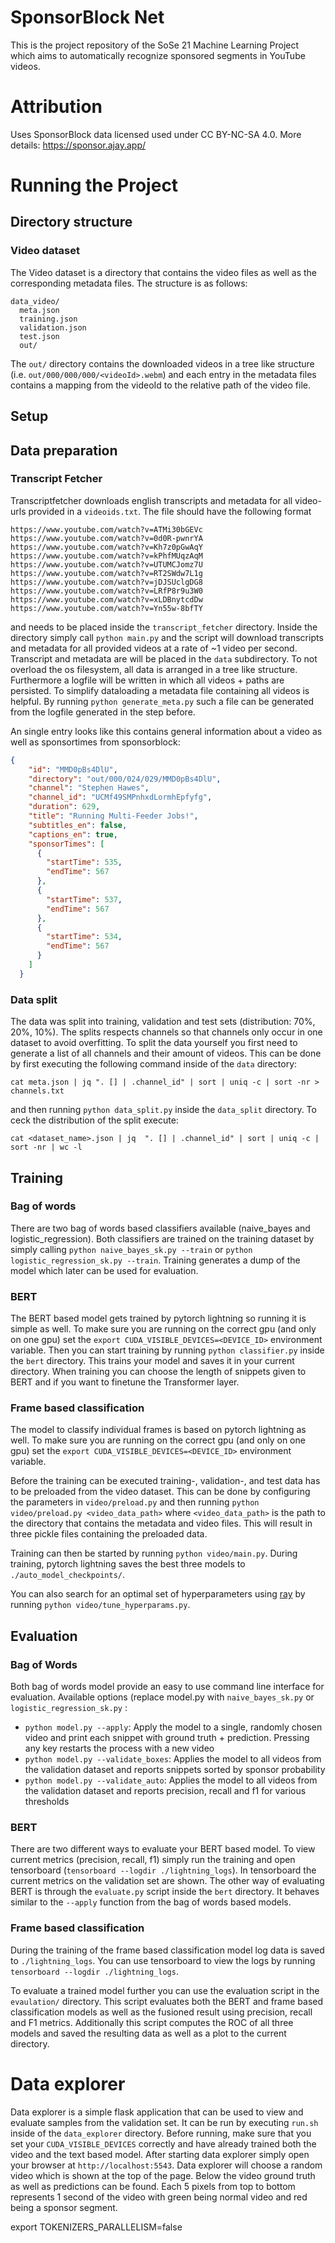 # SponsorBlock Net
This is the project repository of the SoSe 21 Machine Learning Project which aims to automatically
recognize sponsored segments in YouTube videos.

# Attribution
Uses SponsorBlock data licensed used under CC BY-NC-SA 4.0. More details: https://sponsor.ajay.app/

# Running the Project
## Directory structure
### Video dataset
The Video dataset is a directory that contains the video files as well as the corresponding metadata files. The structure is as follows:
```
data_video/
  meta.json
  training.json
  validation.json
  test.json
  out/
```
The ```out/``` directory contains the downloaded videos in a tree like structure (i.e. ```out/000/000/000/<videoId>.webm```) and each entry in the metadata files contains a mapping from the videoId to the relative path of the video file.

## Setup
## Data preparation
### Transcript Fetcher
Transcriptfetcher downloads english transcripts and metadata for all video-urls provided in a ````videoids.txt````. The file should have 
the following format
```
https://www.youtube.com/watch?v=ATMi30bGEVc
https://www.youtube.com/watch?v=0d0R-pwnrYA
https://www.youtube.com/watch?v=Kh7z0pGwAqY
https://www.youtube.com/watch?v=kPhfMUqzAqM
https://www.youtube.com/watch?v=UTUMCJomz7U
https://www.youtube.com/watch?v=RT2SWdw7L1g
https://www.youtube.com/watch?v=jDJSUclgDG8
https://www.youtube.com/watch?v=LRfP8r9u3W0
https://www.youtube.com/watch?v=xLDBnytcdDw
https://www.youtube.com/watch?v=Yn55w-8bfTY
```
and needs to be placed inside the ````transcript_fetcher```` directory. Inside the directory simply call ```python main.py``` and the script will download transcripts and metadata for all provided videos at a rate of ~1 video per second. 
Transcript and metadata are will be placed in the ```data``` subdirectory. To not overload the os filesystem, all data is arranged in a tree like structure.
Furthermore a logfile will be written in which all videos + paths are persisted. To simplify dataloading a metadata file containing all videos is helpful. By running 
````python generate_meta.py```` such a file can be generated from the logfile generated in the step before.

An single entry looks like this contains general information about a video as well as sponsortimes from sponsorblock:
```json
{
    "id": "MMD0pBs4DlU",
    "directory": "out/000/024/029/MMD0pBs4DlU",
    "channel": "Stephen Hawes",
    "channel_id": "UCMf49SMPnhxdLormhEpfyfg",
    "duration": 629,
    "title": "Running Multi-Feeder Jobs!",
    "subtitles_en": false,
    "captions_en": true,
    "sponsorTimes": [
      {
        "startTime": 535,
        "endTime": 567
      },
      {
        "startTime": 537,
        "endTime": 567
      },
      {
        "startTime": 534,
        "endTime": 567
      }
    ]
  }
```

### Data split
The data was split into training, validation and test sets (distribution: 70%, 20%, 10%). The splits respects channels so that channels only occur in one dataset to avoid overfitting. 
To split the data yourself you first need to generate a list of all channels and their amount of videos. This can be done by first executing the following command inside of the ```data``` directory:

```cat meta.json | jq ". [] | .channel_id" | sort | uniq -c | sort -nr > channels.txt```

and then running ```python data_split.py``` inside the ```data_split``` directory. To ceck the distribution of the split execute:

```cat <dataset_name>.json | jq  ". [] | .channel_id" | sort | uniq -c | sort -nr | wc -l```

## Training
### Bag of words
There are two bag of words based classifiers available (naive_bayes and logistic_regression). Both classifiers are trained on the training dataset by simply calling 
```python naive_bayes_sk.py --train``` or ```python logistic_regression_sk.py --train```. Training generates a dump of the model which later can be used for evaluation. 

### BERT
The BERT based model gets trained by pytorch lightning so running it is simple as well. To make sure you are running on the correct gpu (and only on one gpu) set the ```export CUDA_VISIBLE_DEVICES=<DEVICE_ID>``` environment variable.
Then you can start training by running ```python classifier.py``` inside the ```bert``` directory. This trains your model and saves it in your current directory. When training you can choose the length of snippets given to BERT and if you want to finetune the Transformer layer.

### Frame based classification
The model to classify individual frames is based on pytorch lightning as well. To make sure you are running on the correct gpu (and only on one gpu) set the ```export CUDA_VISIBLE_DEVICES=<DEVICE_ID>``` environment variable.

Before the training can be executed training-, validation-, and test data has to be preloaded from the video dataset. This can be done by configuring the parameters in ```video/preload.py``` and then running ```python video/preload.py <video_data_path>``` where ```<video_data_path>``` is the path to the directory that contains the metadata and video files. This will result in three pickle files containing the preloaded data.

Training can then be started by running ```python video/main.py```. During training, pytorch lightning saves the best three models to ```./auto_model_checkpoints/```.

You can also search for an optimal set of hyperparameters using [ray](https://ray.io) by running ```python video/tune_hyperparams.py```.

## Evaluation

### Bag of Words
Both bag of words model provide an easy to use command line interface for evaluation. Available options (replace model.py with ```naive_bayes_sk.py``` or ```logistic_regression_sk.py``` :

- ```python model.py --apply```: Apply the model to a single, randomly chosen video and print each snippet with ground truth + prediction. Pressing any key restarts the process with a new video
- ```python model.py --validate_boxes```: Applies the model to all videos from the validation dataset and reports snippets sorted by sponsor probability
- ```python model.py --validate_auto```: Applies the model to all videos from the validation dataset and reports precision, recall and f1 for various thresholds

### BERT
There are two different ways to evaluate your BERT based model. To view current metrics (precision, recall, f1) simply run the training and open tensorboard (```tensorboard --logdir ./lightning_logs```). In tensorboard the current metrics on the validation set are shown.
The other way of evaluating BERT is through the ```evaluate.py``` script inside the ```bert``` directory. It behaves similar to the ```--apply``` function from the bag of words based models. 

### Frame based classification
During the training of the frame based classification model log data is saved to ```./lightning_logs```. You can use tensorboard to view the logs by running ```tensorboard --logdir ./lightning_logs```.

To evaluate a trained model further you can use the evaluation script in the ```evaulation/``` directory. This script evaluates both the BERT and frame based classification models as well as the fusioned result using precision, recall and F1 metrics. Additionally this script computes the ROC of all three models and saved the resulting data as well as a plot to the current directory. 

# Data explorer
Data explorer is a simple flask application that can be used to view and evaluate samples from the validation set. It can be run by executing ```run.sh``` inside of the ```data_explorer``` directory.
Before running, make sure that you set your ````CUDA_VISIBLE_DEVICES```` correctly and have already trained both the video and the text based model. After starting data explorer simply open your browser at ```http://localhost:5543```.
Data explorer will choose a random video which is shown at the top of the page. Below the video ground truth as well as predictions can be found. Each 5 pixels from top to bottom represents 1 second of the video
with green being normal video and red being a sponsor segment.


export TOKENIZERS_PARALLELISM=false